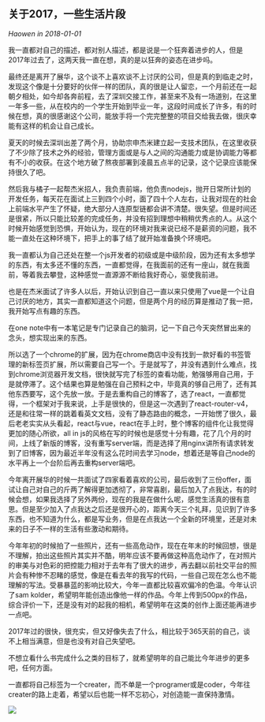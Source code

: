 ## 关于2017，一些生活片段
*Haowen in 2018-01-01*

我一直都对自己的描述，都对别人描述，都是说是一个狂奔着进步的人，但是2017年过去了，这两天我一直在想，真的是以狂奔的姿态在进步吗。

最终还是离开了展华，这个谈不上喜欢谈不上讨厌的公司，但是真的到临走之时，发现这个像是十分要好的伙伴一样的团队，真的很是让人留恋，一个月前还在一起朝夕相处，如今却各奔前程，去了深圳交接工作，甚至来不及有一场道别，在这里一年多一些，从在校内的一个学生开始到毕业一年，这段时间成长了许多，有的时候在想，真的很感谢这个公司，能放手将一个完完整整的项目交给我去做，很庆幸能有这样的机会让自己成长。

夏天的时候去深圳出差了两个月，协助宗申杰米建立起一支技术团队，在这里收获了不少除了技术之外的经验，管理方面或是与人之间的沟通能力或是协调能力等都有不小的收获。在这个地方破了熬夜部署到凌晨五点半的记录，这个记录应该能保持很久了吧。

然后我与橘子一起帮杰米招人，我负责前端，他负责nodejs，抛开日常所计划的开发任务，每天花在面试上三到四个小时，面了四十个人左右，让我对现在的社会上前端水平产生了怀疑，绝大部分人连原型链都会讲不清楚。很失望。但是时间还是很紧，所以只能比较差的完成任务，并没有招到理想中稍稍优秀点的人。从这个时候开始感觉到恐惧，开始认为，现在的环境对我来说已经不是薪资的问题，我不能一直处在这种环境下，把手上的事了结了就开始准备换个环境吧。

我一直都认为自己还处在整一个js开发者的初级或是中级阶段，因为还有太多想学的东西，有太多还不懂的东西，一直都觉得，在我面前的还有一座山，就在我面前，等着我去攀登，这种感觉一直源源不断给我好奇心，驱使我前进。

也是在杰米面试了许多人以后，开始认识到自己一直以来只使用了vue是一个让自己讨厌的地方，其实一直都知道这个问题，但是两个月的经历算是推动了我一把，我开始写点有趣的东西。

在one note中有一本笔记是专门记录自己的脑洞，记一下自己今天突然冒出来的念头，想实现出来的东西。

所以选了一个chrome的扩展，因为在chrome商店中没有找到一款好看的书签管理的新标签页扩展，所以需要自己写一个。于是就写了，并没有遇到什么难点，找到chrome浏览器开发文档，很快就写完了标签的查看功能，勉强够用自己用，于是就停滞了。这个结果也算是勉强在自己预料之中，毕竟真的够自己用了，还有其他东西要写，这个先放一放。于是去重构自己的博客了，选了react，一直都觉得，一个框架对于我来说，上手是很快的，但是这一次遇到了react-router-v4，还是和往常一样的跳着看英文文档，没有了静态路由的概念，一开始愣了很久，最后老老实实从头看起，react与vue，react在手上时，整个博客的组件化让我觉得更加的随心所欲，all in js的风格在写的时候也是感觉十分有趣，花了几个月的时间，上线了新版的博客，没有重写server端，而是选择了用nginx讲所有请求转发到了旧博客，因为最近半年没有这么花时间去学习node，想着还是等自己node的水平再上一个台阶后再去重构server端吧。

今年离开展华的时候一共面试了四家看着喜欢的公司，最后收到了三份offer，面试让自己对自己的斤两了解得更加透彻了，非常喜剧，最后加入了点我达，有的时候会想，如果我选择了另外两份，现在的我是在做什么呢，感觉生活真的很有意思。但是至少加入了点我达之后还是很开心的，距离今天三个礼拜，见识到了许多东西，也不知道为什么，都是写业务，但是在点我达一个全新的环境里，还是对未来的日子不一样的生活有些激动和期待。

今年年初的时候拍了一些照片，还有一些高危动作，现在在年末的时候回想，很是不理解，拍出这些照片其实并不酷，明年应该不要再做这种高危动作了，在对照片的审美与对色彩的把控能力相对于去年有了很大的进步，再去翻以前社交平台的照片会有种惨不忍睹的感觉，像是在看去年的我写的代码，一些自己现在怎么也不能理解的写法。受暴暴蓝的影响比较大，今年一直都比较喜欢偏冷的色温。今年认识了sam kolder，希望明年能创造出像他一样的作品。今年上传到500px的作品，综合评价一下，还是没有对的起我的相机，希望明年在这类的创作上面还能再进步一点吧。

2017年过的很快，很充实，但又好像失去了什么，相比较于365天前的自己，谈不上相当满意，但是也没有对自己失望吧。

不想立看什么书完成什么之类的目标了，就希望明年的自己能比今年进步的更多吧，任何方面。

一直都将自己标签为一个creater，而不单是一个programer或是coder，今年往creater的路上走着，希望以后也能一样不忘初心，对创造能一直保持激情。

![](http://function.withyoufriends.com/image/doc/180101.jpg)
